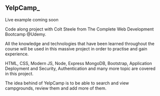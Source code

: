 ## YelpCamp_

Live example coming soon

Code along project with Colt Steele from The Complete Web Development Bootcamp @Udemy.

All the knowledge and technologies that have been learned throughout the course will be used in this massive project in order to practise and gain experience.

HTML, CSS, Modern JS, Node, Express MongoDB, Bootstrap, Application Deployment and Security, Authentication and many more topic are covered in this project.

The idea behind of YelpCamp is to be able to search and view campgrounds, review them and add more of them.

